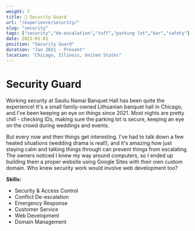 ```yaml
---
weight: 7
title: 👮 Security Guard
url: "/experience/security/"
slug: "security"
tags: ["security","de-escalation","tuff","parking lot","bar","safety"]
date: 2021-01-01
position: "Security Guard"
duration: "Jan 2021 - Present"
location: "Chicago, Illinois, United States"
---
```

# Security Guard

Working security at Sauliu Namai Banquet Hall has been quite the experience! It's a small family-owned Lithuanian banquet hall in Chicago, and I've been keeping an eye on things since 2021. Most nights are pretty chill - checking IDs, making sure the parking lot is secure, keeping an eye on the crowd during weddings and events.

But every now and then things get interesting. I've had to talk down a few heated situations (wedding drama is real!), and it's amazing how just staying calm and talking things through can prevent things from escalating. The owners noticed I knew my way around computers, so I ended up building them a proper website using Google Sites with their own custom domain. Who knew security work would involve web development too?

**Skills:**

- Security & Access Control
- Conflict De-escalation
- Emergency Response
- Customer Service
- Web Development
- Domain Management
